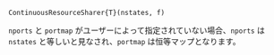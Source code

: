 ```
ContinuousResourceSharer{T}(nstates, f)
```

`nports` と `portmap` がユーザーによって指定されていない場合、`nports` は `nstates` と等しいと見なされ、`portmap` は恒等マップとなります。
